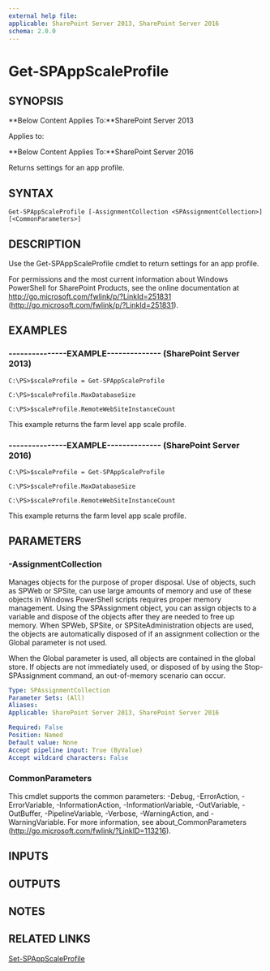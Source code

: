 ```yaml
---
external help file: 
applicable: SharePoint Server 2013, SharePoint Server 2016
schema: 2.0.0
---
```


# Get-SPAppScaleProfile

## SYNOPSIS
**Below Content Applies To:**SharePoint Server 2013

Applies to:

**Below Content Applies To:**SharePoint Server 2016

Returns settings for an app profile.



## SYNTAX

```
Get-SPAppScaleProfile [-AssignmentCollection <SPAssignmentCollection>] [<CommonParameters>]
```

## DESCRIPTION
Use the Get-SPAppScaleProfile cmdlet to return settings for an app profile.

For permissions and the most current information about Windows PowerShell for SharePoint Products, see the online documentation at http://go.microsoft.com/fwlink/p/?LinkId=251831 (http://go.microsoft.com/fwlink/p/?LinkId=251831).

## EXAMPLES

### ---------------EXAMPLE-------------- (SharePoint Server 2013)
```
C:\PS>$scaleProfile = Get-SPAppScaleProfile

C:\PS>$scaleProfile.MaxDatabaseSize

C:\PS>$scaleProfile.RemoteWebSiteInstanceCount
```

This example returns the farm level app scale profile.

### ---------------EXAMPLE-------------- (SharePoint Server 2016)
```
C:\PS>$scaleProfile = Get-SPAppScaleProfile

C:\PS>$scaleProfile.MaxDatabaseSize

C:\PS>$scaleProfile.RemoteWebSiteInstanceCount
```

This example returns the farm level app scale profile.

## PARAMETERS

### -AssignmentCollection
Manages objects for the purpose of proper disposal.
Use of objects, such as SPWeb or SPSite, can use large amounts of memory and use of these objects in Windows PowerShell scripts requires proper memory management.
Using the SPAssignment object, you can assign objects to a variable and dispose of the objects after they are needed to free up memory.
When SPWeb, SPSite, or SPSiteAdministration objects are used, the objects are automatically disposed of if an assignment collection or the Global parameter is not used.

When the Global parameter is used, all objects are contained in the global store.
If objects are not immediately used, or disposed of by using the Stop-SPAssignment command, an out-of-memory scenario can occur.

```yaml
Type: SPAssignmentCollection
Parameter Sets: (All)
Aliases: 
Applicable: SharePoint Server 2013, SharePoint Server 2016

Required: False
Position: Named
Default value: None
Accept pipeline input: True (ByValue)
Accept wildcard characters: False
```

### CommonParameters
This cmdlet supports the common parameters: -Debug, -ErrorAction, -ErrorVariable, -InformationAction, -InformationVariable, -OutVariable, -OutBuffer, -PipelineVariable, -Verbose, -WarningAction, and -WarningVariable. For more information, see about_CommonParameters (http://go.microsoft.com/fwlink/?LinkID=113216).

## INPUTS

## OUTPUTS

## NOTES

## RELATED LINKS

[Set-SPAppScaleProfile]()


